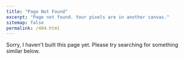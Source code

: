 ```yaml
---
title: "Page Not Found"
excerpt: "Page not found. Your pixels are in another canvas."
sitemap: false
permalink: /404.html
---
```


Sorry, I haven't built this page yet. Please try searching for something similar below.

<script type="text/javascript">
  var GOOG_FIXURL_LANG = 'en';
  var GOOG_FIXURL_SITE = '{{ site.url }}'
</script>
<script type="text/javascript"
  src="//linkhelp.clients.google.com/tbproxy/lh/wm/fixurl.js">
</script>

